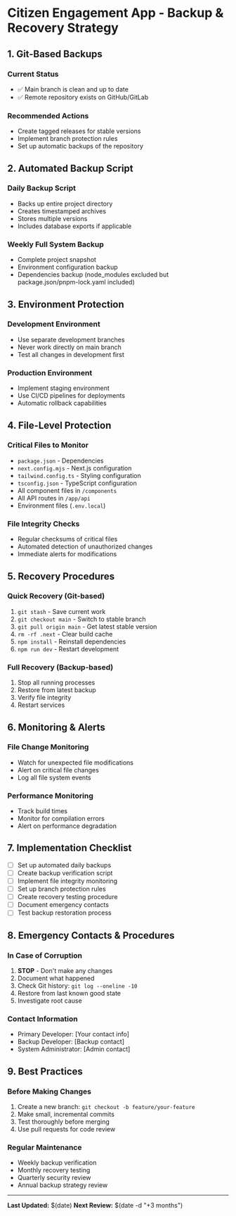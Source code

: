 # Citizen Engagement App - Backup & Recovery Strategy

## 1. Git-Based Backups

### Current Status
- ✅ Main branch is clean and up to date
- ✅ Remote repository exists on GitHub/GitLab

### Recommended Actions
- Create tagged releases for stable versions
- Implement branch protection rules
- Set up automatic backups of the repository

## 2. Automated Backup Script

### Daily Backup Script
- Backs up entire project directory
- Creates timestamped archives
- Stores multiple versions
- Includes database exports if applicable

### Weekly Full System Backup
- Complete project snapshot
- Environment configuration backup
- Dependencies backup (node_modules excluded but package.json/pnpm-lock.yaml included)

## 3. Environment Protection

### Development Environment
- Use separate development branches
- Never work directly on main branch
- Test all changes in development first

### Production Environment
- Implement staging environment
- Use CI/CD pipelines for deployments
- Automatic rollback capabilities

## 4. File-Level Protection

### Critical Files to Monitor
- `package.json` - Dependencies
- `next.config.mjs` - Next.js configuration
- `tailwind.config.ts` - Styling configuration
- `tsconfig.json` - TypeScript configuration
- All component files in `/components`
- All API routes in `/app/api`
- Environment files (`.env.local`)

### File Integrity Checks
- Regular checksums of critical files
- Automated detection of unauthorized changes
- Immediate alerts for modifications

## 5. Recovery Procedures

### Quick Recovery (Git-based)
1. `git stash` - Save current work
2. `git checkout main` - Switch to stable branch
3. `git pull origin main` - Get latest stable version
4. `rm -rf .next` - Clear build cache
5. `npm install` - Reinstall dependencies
6. `npm run dev` - Restart development

### Full Recovery (Backup-based)
1. Stop all running processes
2. Restore from latest backup
3. Verify file integrity
4. Restart services

## 6. Monitoring & Alerts

### File Change Monitoring
- Watch for unexpected file modifications
- Alert on critical file changes
- Log all file system events

### Performance Monitoring
- Track build times
- Monitor for compilation errors
- Alert on performance degradation

## 7. Implementation Checklist

- [ ] Set up automated daily backups
- [ ] Create backup verification script
- [ ] Implement file integrity monitoring
- [ ] Set up branch protection rules
- [ ] Create recovery testing procedure
- [ ] Document emergency contacts
- [ ] Test backup restoration process

## 8. Emergency Contacts & Procedures

### In Case of Corruption
1. **STOP** - Don't make any changes
2. Document what happened
3. Check Git history: `git log --oneline -10`
4. Restore from last known good state
5. Investigate root cause

### Contact Information
- Primary Developer: [Your contact info]
- Backup Developer: [Backup contact]
- System Administrator: [Admin contact]

## 9. Best Practices

### Before Making Changes
1. Create a new branch: `git checkout -b feature/your-feature`
2. Make small, incremental commits
3. Test thoroughly before merging
4. Use pull requests for code review

### Regular Maintenance
- Weekly backup verification
- Monthly recovery testing
- Quarterly security review
- Annual backup strategy review

---

**Last Updated:** $(date)
**Next Review:** $(date -d "+3 months") 